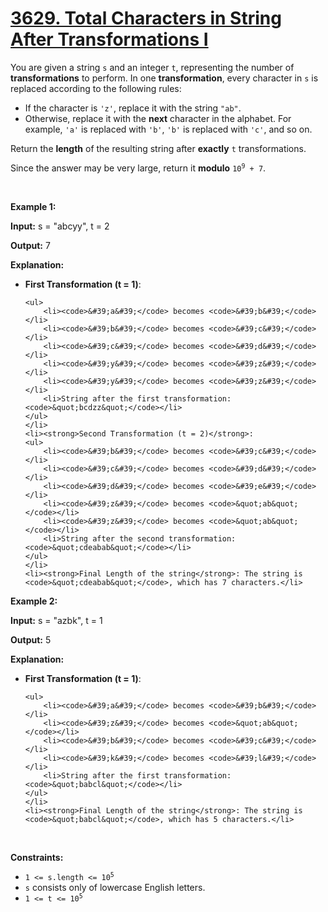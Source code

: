 # [3629. Total Characters in String After Transformations I](https://leetcode.com/problems/total-characters-in-string-after-transformations-i/description/)
<p>You are given a string <code>s</code> and an integer <code>t</code>, representing the number of <strong>transformations</strong> to perform. In one <strong>transformation</strong>, every character in <code>s</code> is replaced according to the following rules:</p>

<ul>
	<li>If the character is <code>&#39;z&#39;</code>, replace it with the string <code>&quot;ab&quot;</code>.</li>
	<li>Otherwise, replace it with the <strong>next</strong> character in the alphabet. For example, <code>&#39;a&#39;</code> is replaced with <code>&#39;b&#39;</code>, <code>&#39;b&#39;</code> is replaced with <code>&#39;c&#39;</code>, and so on.</li>
</ul>

<p>Return the <strong>length</strong> of the resulting string after <strong>exactly</strong> <code>t</code> transformations.</p>

<p>Since the answer may be very large, return it <strong>modulo</strong><!-- notionvc: eb142f2b-b818-4064-8be5-e5a36b07557a --> <code>10<sup>9</sup> + 7</code>.</p>

<p>&nbsp;</p>
<p><strong class="example">Example 1:</strong></p>

<div class="example-block">
<p><strong>Input:</strong> <span class="example-io">s = &quot;abcyy&quot;, t = 2</span></p>

<p><strong>Output:</strong> <span class="example-io">7</span></p>

<p><strong>Explanation:</strong></p>

<ul>
	<li><strong>First Transformation (t = 1)</strong>:

	<ul>
		<li><code>&#39;a&#39;</code> becomes <code>&#39;b&#39;</code></li>
		<li><code>&#39;b&#39;</code> becomes <code>&#39;c&#39;</code></li>
		<li><code>&#39;c&#39;</code> becomes <code>&#39;d&#39;</code></li>
		<li><code>&#39;y&#39;</code> becomes <code>&#39;z&#39;</code></li>
		<li><code>&#39;y&#39;</code> becomes <code>&#39;z&#39;</code></li>
		<li>String after the first transformation: <code>&quot;bcdzz&quot;</code></li>
	</ul>
	</li>
	<li><strong>Second Transformation (t = 2)</strong>:
	<ul>
		<li><code>&#39;b&#39;</code> becomes <code>&#39;c&#39;</code></li>
		<li><code>&#39;c&#39;</code> becomes <code>&#39;d&#39;</code></li>
		<li><code>&#39;d&#39;</code> becomes <code>&#39;e&#39;</code></li>
		<li><code>&#39;z&#39;</code> becomes <code>&quot;ab&quot;</code></li>
		<li><code>&#39;z&#39;</code> becomes <code>&quot;ab&quot;</code></li>
		<li>String after the second transformation: <code>&quot;cdeabab&quot;</code></li>
	</ul>
	</li>
	<li><strong>Final Length of the string</strong>: The string is <code>&quot;cdeabab&quot;</code>, which has 7 characters.</li>
</ul>
</div>

<p><strong class="example">Example 2:</strong></p>

<div class="example-block">
<p><strong>Input:</strong> <span class="example-io">s = &quot;azbk&quot;, t = 1</span></p>

<p><strong>Output:</strong> <span class="example-io">5</span></p>

<p><strong>Explanation:</strong></p>

<ul>
	<li><strong>First Transformation (t = 1)</strong>:

	<ul>
		<li><code>&#39;a&#39;</code> becomes <code>&#39;b&#39;</code></li>
		<li><code>&#39;z&#39;</code> becomes <code>&quot;ab&quot;</code></li>
		<li><code>&#39;b&#39;</code> becomes <code>&#39;c&#39;</code></li>
		<li><code>&#39;k&#39;</code> becomes <code>&#39;l&#39;</code></li>
		<li>String after the first transformation: <code>&quot;babcl&quot;</code></li>
	</ul>
	</li>
	<li><strong>Final Length of the string</strong>: The string is <code>&quot;babcl&quot;</code>, which has 5 characters.</li>
</ul>
</div>

<p>&nbsp;</p>
<p><strong>Constraints:</strong></p>

<ul>
	<li><code>1 &lt;= s.length &lt;= 10<sup>5</sup></code></li>
	<li><code>s</code> consists only of lowercase English letters.</li>
	<li><code>1 &lt;= t &lt;= 10<sup>5</sup></code></li>
</ul>
